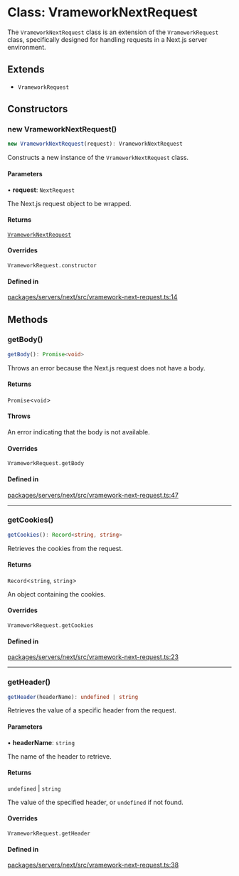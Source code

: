 # Class: VrameworkNextRequest

The `VrameworkNextRequest` class is an extension of the `VrameworkRequest` class,
specifically designed for handling requests in a Next.js server environment.

## Extends

- `VrameworkRequest`

## Constructors

### new VrameworkNextRequest()

```ts
new VrameworkNextRequest(request): VrameworkNextRequest
```

Constructs a new instance of the `VrameworkNextRequest` class.

#### Parameters

• **request**: `NextRequest`

The Next.js request object to be wrapped.

#### Returns

[`VrameworkNextRequest`](VrameworkNextRequest.md)

#### Overrides

`VrameworkRequest.constructor`

#### Defined in

[packages/servers/next/src/vramework-next-request.ts:14](https://github.com/vramework/vramework/blob/effbb4c429219b23928f1b1f0fcdb2fd3899355c/packages/servers/next/src/vramework-next-request.ts#L14)

## Methods

### getBody()

```ts
getBody(): Promise<void>
```

Throws an error because the Next.js request does not have a body.

#### Returns

`Promise`\<`void`\>

#### Throws

An error indicating that the body is not available.

#### Overrides

`VrameworkRequest.getBody`

#### Defined in

[packages/servers/next/src/vramework-next-request.ts:47](https://github.com/vramework/vramework/blob/effbb4c429219b23928f1b1f0fcdb2fd3899355c/packages/servers/next/src/vramework-next-request.ts#L47)

***

### getCookies()

```ts
getCookies(): Record<string, string>
```

Retrieves the cookies from the request.

#### Returns

`Record`\<`string`, `string`\>

An object containing the cookies.

#### Overrides

`VrameworkRequest.getCookies`

#### Defined in

[packages/servers/next/src/vramework-next-request.ts:23](https://github.com/vramework/vramework/blob/effbb4c429219b23928f1b1f0fcdb2fd3899355c/packages/servers/next/src/vramework-next-request.ts#L23)

***

### getHeader()

```ts
getHeader(headerName): undefined | string
```

Retrieves the value of a specific header from the request.

#### Parameters

• **headerName**: `string`

The name of the header to retrieve.

#### Returns

`undefined` \| `string`

The value of the specified header, or `undefined` if not found.

#### Overrides

`VrameworkRequest.getHeader`

#### Defined in

[packages/servers/next/src/vramework-next-request.ts:38](https://github.com/vramework/vramework/blob/effbb4c429219b23928f1b1f0fcdb2fd3899355c/packages/servers/next/src/vramework-next-request.ts#L38)
